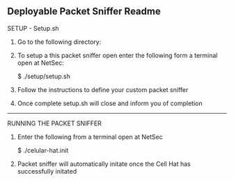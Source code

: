 Deployable Packet Sniffer Readme
---------------------------------
SETUP - Setup.sh
1) Go to the following directory:
1) To setup a this packet sniffer open enter the following form a terminal open at NetSec:
	
	$ ./setup/setup.sh

2) Follow the instructions to define your custom packet sniffer

3) Once complete setup.sh will close and inform you of completion

--------------------------
RUNNING THE PACKET SNIFFER

1) Enter the following from a terminal open at NetSec

	$ ./celular-hat.init

2) Packet sniffer will automatically initate once the Cell Hat has successfully initated
